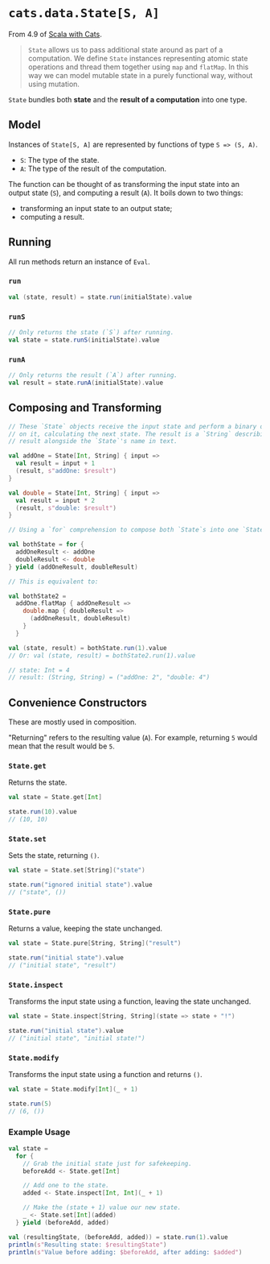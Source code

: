 # `cats.data.State[S, A]`

From 4.9 of [Scala with Cats](https://underscore.io/books/scala-with-cats/).

> `State` allows us to pass additional state around as part of a computation.
> We define `State` instances representing atomic state operations and thread
> them together using `map` and `flatMap`. In this way we can model mutable
> state in a purely functional way, without using mutation.

`State` bundles both **state** and the **result of a computation** into one
type.

## Model

Instances of `State[S, A]` are represented by functions of type `S => (S, A)`.

- `S`: The type of the state.
- `A`: The type of the result of the computation.

The function can be thought of as transforming the input state into an output
state (`S`), and computing a result (`A`). It boils down to two things:

- transforming an input state to an output state;
- computing a result.

## Running

All run methods return an instance of `Eval`.

### `run`

```scala
val (state, result) = state.run(initialState).value
```

### `runS`

```scala
// Only returns the state (`S`) after running.
val state = state.runS(initialState).value
```

### `runA`

```scala
// Only returns the result (`A`) after running.
val result = state.runA(initialState).value
```

## Composing and Transforming

```scala
// These `State` objects receive the input state and perform a binary operation
// on it, calculating the next state. The result is a `String` describing the
// result alongside the `State`'s name in text.

val addOne = State[Int, String] { input =>
  val result = input + 1
  (result, s"addOne: $result")
}

val double = State[Int, String] { input =>
  val result = input * 2
  (result, s"double: $result")
}

// Using a `for` comprehension to compose both `State`s into one `State`:

val bothState = for {
  addOneResult <- addOne
  doubleResult <- double
} yield (addOneResult, doubleResult)

// This is equivalent to:

val bothState2 =
  addOne.flatMap { addOneResult =>
    double.map { doubleResult =>
      (addOneResult, doubleResult)
    }
  }

val (state, result) = bothState.run(1).value
// Or: val (state, result) = bothState2.run(1).value

// state: Int = 4
// result: (String, String) = ("addOne: 2", "double: 4")
```

## Convenience Constructors

These are mostly used in composition.

"Returning" refers to the resulting value (`A`). For example, returning `5`
would mean that the result would be `5`.

### `State.get`

Returns the state.

```scala
val state = State.get[Int]

state.run(10).value
// (10, 10)
```

### `State.set`

Sets the state, returning `()`.

```scala
val state = State.set[String]("state")

state.run("ignored initial state").value
// ("state", ())
```

### `State.pure`

Returns a value, keeping the state unchanged.

```scala
val state = State.pure[String, String]("result")

state.run("initial state").value
// ("initial state", "result")
```

### `State.inspect`

Transforms the input state using a function, leaving the state unchanged.

```scala
val state = State.inspect[String, String](state => state + "!")

state.run("initial state").value
// ("initial state", "initial state!")
```

### `State.modify`

Transforms the input state using a function and returns `()`.

```scala
val state = State.modify[Int](_ + 1)

state.run(5)
// (6, ())
```

### Example Usage

```scala
val state =
  for {
    // Grab the initial state just for safekeeping.
    beforeAdd <- State.get[Int]

    // Add one to the state.
    added <- State.inspect[Int, Int](_ + 1)

    // Make the (state + 1) value our new state.
    _ <- State.set[Int](added)
  } yield (beforeAdd, added)

val (resultingState, (beforeAdd, added)) = state.run(1).value
println(s"Resulting state: $resultingState")
println(s"Value before adding: $beforeAdd, after adding: $added")
```
